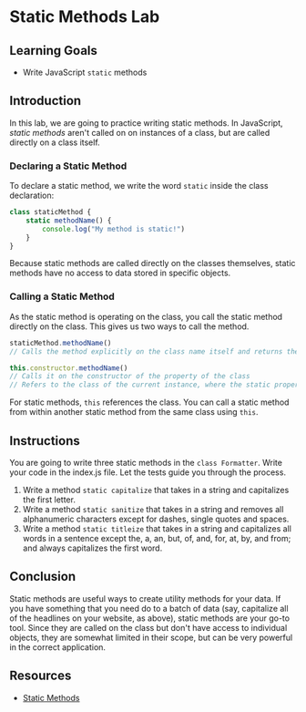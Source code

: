 # Static Methods Lab

## Learning Goals

- Write JavaScript `static` methods

## Introduction

In this lab, we are going to practice writing static methods. In JavaScript,
_static methods_ aren't called on on instances of a class, but are called
directly on a class itself. 

### Declaring a Static Method

To declare a static method, we write the word `static` inside the class
declaration:

```js
class staticMethod {
	static methodName() {
		console.log("My method is static!")
	}
}
```
Because static methods are called directly on the classes themselves, static
methods have no access to data stored in specific objects. 

### Calling a Static Method

As the static method is operating on the class, you call the static method
directly on the class. This gives us two ways to call the method. 

```js
staticMethod.methodName()
// Calls the method explicitly on the class name itself and returns the static value
```

```js
this.constructor.methodName()
// Calls it on the constructor of the property of the class
// Refers to the class of the current instance, where the static property could be overridden
```

For static methods, `this` references the class. You can call a static method
from within another static method from the same class using `this`. 

## Instructions

You are going to write three static methods in the `class Formatter`. Write your
code in the index.js file. Let the tests guide you through the process.
1. Write a method `static capitalize` that takes in a string and capitalizes the
first letter.
2. Write a method `static sanitize` that takes in a string and removes all
alphanumeric characters except for dashes, single quotes and spaces.
3. Write a method `static titleize` that takes in a string and capitalizes all
words in a sentence except the, a, an, but, of, and, for, at, by, and from; and
always capitalizes the first word.
  
## Conclusion

Static methods are useful ways to create utility methods for your data. If you
have something that you need do to a batch of data (say, capitalize all of the
headlines on your website, as above), static methods are your go-to tool. Since
they are called on the class but don't have access to individual objects, they
are somewhat limited in their scope, but can be very powerful in the correct
application. 


## Resources
- [Static Methods](https://developer.mozilla.org/en-US/docs/Web/JavaScript/Reference/Classes#Static_methods)